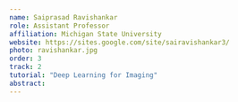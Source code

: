 ```yaml
---
name: Saiprasad Ravishankar
role: Assistant Professor
affiliation: Michigan State University
website: https://sites.google.com/site/sairavishankar3/
photo: ravishankar.jpg
order: 3
track: 2
tutorial: "Deep Learning for Imaging"
abstract: 
---
```

